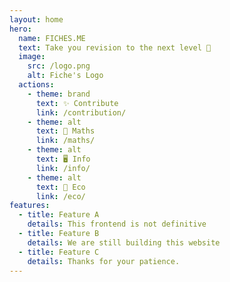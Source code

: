 ```yaml
---
layout: home
hero:
  name: FICHES.ME
  text: Take you revision to the next level 🚀
  image:
    src: /logo.png
    alt: Fiche's Logo
  actions:
    - theme: brand
      text: ✨ Contribute
      link: /contribution/
    - theme: alt
      text: 🔢 Maths
      link: /maths/
    - theme: alt
      text: 🖥️ Info
      link: /info/
    - theme: alt
      text: 💸 Eco
      link: /eco/
features:
  - title: Feature A
    details: This frontend is not definitive
  - title: Feature B
    details: We are still building this website
  - title: Feature C
    details: Thanks for your patience.
---
```

